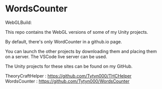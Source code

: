 # WordsCounter
 
WebGLBuild: 

This repo contains the WebGL versions of some of my Unity projects.

By default, there's only WordCounter in a github.io page.

You can launch the other projects by downloading them and placing them on a server. The VSCode live server can be used.

The Unity projects for these sites can be found on my GitHub.

TheoryCraftHelper : https://github.com/Tytyn000/THCHelper
WordsCounter : https://github.com/Tytyn000/WordsCounter
